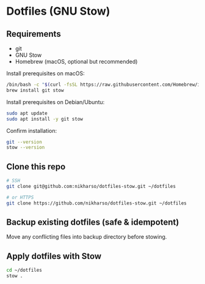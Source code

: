 # Dotfiles (GNU Stow)

## Requirements

- git
- GNU Stow
- Homebrew (macOS, optional but recommended)

Install prerequisites on macOS:

```bash
/bin/bash -c "$(curl -fsSL https://raw.githubusercontent.com/Homebrew/install/HEAD/install.sh)"
brew install git stow
```

Install prerequisites on Debian/Ubuntu:

```bash
sudo apt update
sudo apt install -y git stow
```

Confirm installation:

```bash
git --version
stow --version
```

## Clone this repo

```bash
# SSH
git clone git@github.com:nikharso/dotfiles-stow.git ~/dotfiles

# or HTTPS
git clone https://github.com/nikharso/dotfiles-stow.git ~/dotfiles
```

## Backup existing dotfiles (safe & idempotent)

Move any conflicting files into backup directory before stowing.

## Apply dotfiles with Stow

```bash
cd ~/dotfiles
stow .
```
